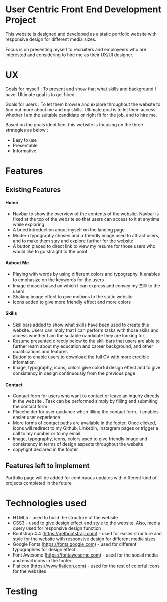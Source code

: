 # User Centric Front End Development Project 
This website is designed and developed as a static portfolio website with responsive design for different media sizes.

Focus is on presenting myself to recruiters and employeers who are interested and considering to hire me as their UX/UI designer. 
# UX
Goals for myself : To present and show that what skills and background I have. Ultimate goal is to get hired.

Goals for users : To let them browse and explore throughout the website to find out more about me and my skills. Ultimate goal is to let them access whether I am the suitable candidate or right fit for the job, and to hire me.

Based on the goals identified, this website is focusing on the three strategies as below :  
* Easy to use
* Presentable
* Informative
# Features  
## Existing Features  
#### Home  
* Navbar to show the overview of the contents of the website. Navbar is fixed at the top of the website so that users can access to it at anytime while exploring
* A bried introduction about myself on the landing page
* Modern typography chosen and a friendly image used to attract users, and to make them stay and explore further for the website
* A button placed to direct link to view my resume for those users who would like to go straight to the point
#### Aabout Me
* Playing with words by using different colors and typography. It enables to emphasize on the keywords for the users
* Image chosen based on which I can express and convey my 포부 to the users
* Shaking image effect to give motions to the static website
* Icons added to give more friendly effect and more colors
#### Skills 
* Skill bars added to show what skills have been used to create this website. Users can imply that I can perform tasks with those skills and access whether I am the suitable candidate they are looking for
* Resume presented directly below to the skill bars that users are able to further learn about my education and career background, and other qualifications and features
* Button to enable users to download the full CV with more credible infomation
* Image, typography, icons, colors give colorful design effect and to give consistency in design continuously from the previous page
#### Contact
* Contact form for users who want to contact or leave an inquiry directly in the website . Task can be performed simply by filling and submiting the contact form
* Placeholder for user guidance when filling the contact form. It enables easier user experience
* More forms of contact paths are available in the footer. Once clicked, icons will redirect to my Github, Linkedin, Instagram pages or trigger a call to my number or to my email
* Image, typography, icons, colors used to give friendly image and consistency in terms of design aspects throughout the website
* copytight declared in the footer
## Features left to implement
Portfolio page will be added for continuous updates with different kind of projects completed in the future
# Technologies used
* HTML5 - used to build the structure of the website
* CSS3 - used to give design effect and style to the website. Also, media query used for responsive design function
* Bootstrap 4.4 (https://getbootstrap.com) - used for easier structure and style for the website with responsive design for different media sizes
* Google Fonts (https://fonts.google.com)  - used for different typographies for design effect
* Font Awesome (https://fontawesome.com) - used for the social media and email icons in the footer
* Flaticon (https://www.flaticon.com) -  used for the rest of colorful icons for the websites
# Testing


